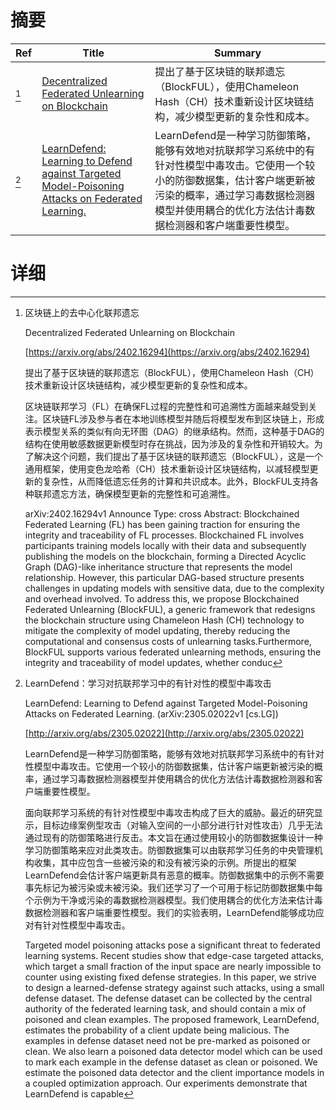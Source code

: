 # 摘要

| Ref | Title | Summary |
| --- | --- | --- |
| [^1] | [Decentralized Federated Unlearning on Blockchain](https://arxiv.org/abs/2402.16294) | 提出了基于区块链的联邦遗忘（BlockFUL），使用Chameleon Hash（CH）技术重新设计区块链结构，减少模型更新的复杂性和成本。 |
| [^2] | [LearnDefend: Learning to Defend against Targeted Model-Poisoning Attacks on Federated Learning.](http://arxiv.org/abs/2305.02022) | LearnDefend是一种学习防御策略，能够有效地对抗联邦学习系统中的有针对性模型中毒攻击。它使用一个较小的防御数据集，估计客户端更新被污染的概率，通过学习毒数据检测器模型并使用耦合的优化方法估计毒数据检测器和客户端重要性模型。 |

# 详细

[^1]: 区块链上的去中心化联邦遗忘

    Decentralized Federated Unlearning on Blockchain

    [https://arxiv.org/abs/2402.16294](https://arxiv.org/abs/2402.16294)

    提出了基于区块链的联邦遗忘（BlockFUL），使用Chameleon Hash（CH）技术重新设计区块链结构，减少模型更新的复杂性和成本。

    

    区块链联邦学习（FL）在确保FL过程的完整性和可追溯性方面越来越受到关注。区块链FL涉及参与者在本地训练模型并随后将模型发布到区块链上，形成表示模型关系的类似有向无环图（DAG）的继承结构。然而，这种基于DAG的结构在使用敏感数据更新模型时存在挑战，因为涉及的复杂性和开销较大。为了解决这个问题，我们提出了基于区块链的联邦遗忘（BlockFUL），这是一个通用框架，使用变色龙哈希（CH）技术重新设计区块链结构，以减轻模型更新的复杂性，从而降低遗忘任务的计算和共识成本。此外，BlockFUL支持各种联邦遗忘方法，确保模型更新的完整性和可追溯性。

    arXiv:2402.16294v1 Announce Type: cross  Abstract: Blockchained Federated Learning (FL) has been gaining traction for ensuring the integrity and traceability of FL processes. Blockchained FL involves participants training models locally with their data and subsequently publishing the models on the blockchain, forming a Directed Acyclic Graph (DAG)-like inheritance structure that represents the model relationship. However, this particular DAG-based structure presents challenges in updating models with sensitive data, due to the complexity and overhead involved. To address this, we propose Blockchained Federated Unlearning (BlockFUL), a generic framework that redesigns the blockchain structure using Chameleon Hash (CH) technology to mitigate the complexity of model updating, thereby reducing the computational and consensus costs of unlearning tasks.Furthermore, BlockFUL supports various federated unlearning methods, ensuring the integrity and traceability of model updates, whether conduc
    
[^2]: LearnDefend：学习对抗联邦学习中的有针对性的模型中毒攻击

    LearnDefend: Learning to Defend against Targeted Model-Poisoning Attacks on Federated Learning. (arXiv:2305.02022v1 [cs.LG])

    [http://arxiv.org/abs/2305.02022](http://arxiv.org/abs/2305.02022)

    LearnDefend是一种学习防御策略，能够有效地对抗联邦学习系统中的有针对性模型中毒攻击。它使用一个较小的防御数据集，估计客户端更新被污染的概率，通过学习毒数据检测器模型并使用耦合的优化方法估计毒数据检测器和客户端重要性模型。

    

    面向联邦学习系统的有针对性模型中毒攻击构成了巨大的威胁。最近的研究显示，目标边缘案例型攻击（对输入空间的一小部分进行针对性攻击）几乎无法通过现有的防御策略进行反击。本文旨在通过使用较小的防御数据集设计一种学习防御策略来应对此类攻击。防御数据集可以由联邦学习任务的中央管理机构收集，其中应包含一些被污染的和没有被污染的示例。所提出的框架LearnDefend会估计客户端更新具有恶意的概率。防御数据集中的示例不需要事先标记为被污染或未被污染。我们还学习了一个可用于标记防御数据集中每个示例为干净或污染的毒数据检测器模型。我们使用耦合的优化方法来估计毒数据检测器和客户端重要性模型。我们的实验表明，LearnDefend能够成功应对有针对性模型中毒攻击。

    Targeted model poisoning attacks pose a significant threat to federated learning systems. Recent studies show that edge-case targeted attacks, which target a small fraction of the input space are nearly impossible to counter using existing fixed defense strategies. In this paper, we strive to design a learned-defense strategy against such attacks, using a small defense dataset. The defense dataset can be collected by the central authority of the federated learning task, and should contain a mix of poisoned and clean examples. The proposed framework, LearnDefend, estimates the probability of a client update being malicious. The examples in defense dataset need not be pre-marked as poisoned or clean. We also learn a poisoned data detector model which can be used to mark each example in the defense dataset as clean or poisoned. We estimate the poisoned data detector and the client importance models in a coupled optimization approach. Our experiments demonstrate that LearnDefend is capable
    

